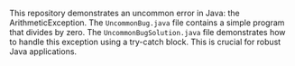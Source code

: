This repository demonstrates an uncommon error in Java: the ArithmeticException.  The `UncommonBug.java` file contains a simple program that divides by zero. The `UncommonBugSolution.java` file demonstrates how to handle this exception using a try-catch block.  This is crucial for robust Java applications.